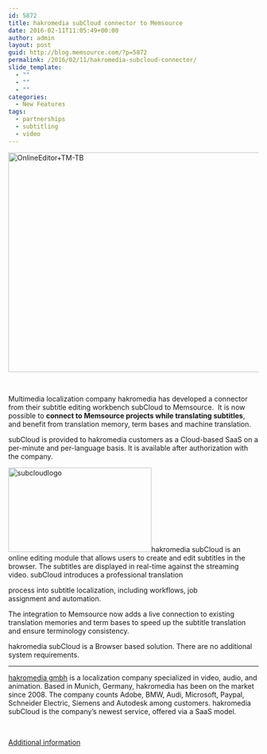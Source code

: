 ```yaml
---
id: 5872
title: hakromedia subCloud connector to Memsource
date: 2016-02-11T11:05:49+00:00
author: admin
layout: post
guid: http://blog.memsource.com/?p=5872
permalink: /2016/02/11/hakromedia-subcloud-connector/
slide_template:
  - ""
  - ""
  - ""
categories:
  - New Features
tags:
  - partnerships
  - subtitling
  - video
---
```

[<img class="alignnone wp-image-5856 size-large" src="/wp-content/uploads/2016/02/OnlineEditor-TM-TB-1024x646.jpg" alt="OnlineEditor+TM-TB" width="700" height="442" data-id="5856" />](/wp-content/uploads/2016/02/OnlineEditor-TM-TB.jpg)

&nbsp;

Multimedia localization company hakromedia has developed a connector from their subtitle editing workbench subCloud to Memsource.  It is now possible to **connect to Memsource projects while translating subtitles**, and benefit from translation memory, term bases and machine translation.

subCloud is provided to hakromedia customers as a Cloud-based SaaS on a per-minute and per-language basis. It is available after authorization with the company.<!--more-->

<img class="alignleft size-full wp-image-5900" src="/wp-content/uploads/2016/02/subcloudlogo.jpg" alt="subcloudlogo" width="288" height="170" data-id="5900" />hakromedia subCloud is an online editing module that allows users to create and edit subtitles in the browser. The subtitles are displayed in real-time against the streaming video. subCloud introduces a professional translation
  
process into subtitle localization, including workflows, job assignment and automation.

The integration to Memsource now adds a live connection to existing translation memories and term bases to speed up the subtitle translation and ensure terminology consistency.

hakromedia subCloud is a Browser based solution. There are no additional system requirements.

* * *

[hakromedia gmbh](http://www.hakromedia.com/) is a localization company specialized in video, audio, and animation. Based in Munich, Germany, hakromedia has been on the market since 2008. The company counts Adobe, BMW, Audi, Microsoft, Paypal, Schneider Electric, Siemens and Autodesk among customers. hakromedia subCloud is the company&#8217;s newest service, offered via a SaaS model.

&nbsp;

[Additional information](/wp-content/uploads/2016/02/Additional-information.docx)